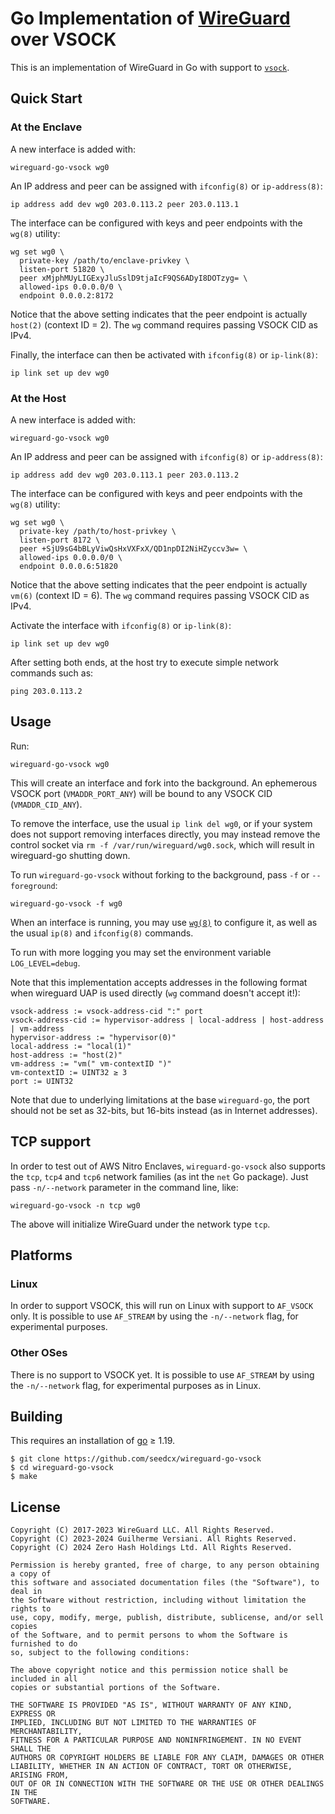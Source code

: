 # Go Implementation of [WireGuard](https://www.wireguard.com/) over VSOCK

This is an implementation of WireGuard in Go with support to [`vsock`](https://man7.org/linux/man-pages/man7/vsock.7.html).

## Quick Start

### At the Enclave

A new interface is added with:

    wireguard-go-vsock wg0

An IP address and peer can be assigned with `ifconfig(8)` or `ip-address(8)`:

    ip address add dev wg0 203.0.113.2 peer 203.0.113.1

The interface can be configured with keys and peer endpoints with the `wg(8)` utility:

    wg set wg0 \
      private-key /path/to/enclave-privkey \
      listen-port 51820 \
      peer xMjphMUyLIGExyJluSslD9tjaIcF9QS6ADyI8DOTzyg= \
      allowed-ips 0.0.0.0/0 \
      endpoint 0.0.0.2:8172

Notice that the above setting indicates that the peer endpoint is actually `host(2)` (context ID = 2). The `wg` command requires passing VSOCK CID as IPv4.

Finally, the interface can then be activated with `ifconfig(8)` or `ip-link(8)`:

    ip link set up dev wg0

### At the Host

A new interface is added with:

    wireguard-go-vsock wg0

An IP address and peer can be assigned with `ifconfig(8)` or `ip-address(8)`:

    ip address add dev wg0 203.0.113.1 peer 203.0.113.2

The interface can be configured with keys and peer endpoints with the `wg(8)` utility:

    wg set wg0 \
      private-key /path/to/host-privkey \
      listen-port 8172 \
      peer +SjU9sG4bBLyViwQsHxVXFxX/QD1npDI2NiHZyccv3w= \
      allowed-ips 0.0.0.0/0 \
      endpoint 0.0.0.6:51820

Notice that the above setting indicates that the peer endpoint is actually `vm(6)` (context ID = 6). The `wg` command requires passing VSOCK CID as IPv4.

Activate the interface with `ifconfig(8)` or `ip-link(8)`:

    ip link set up dev wg0

After setting both ends, at the host try to execute simple network commands such as:

    ping 203.0.113.2

## Usage

Run:

    wireguard-go-vsock wg0

This will create an interface and fork into the background. An ephemerous VSOCK port (`VMADDR_PORT_ANY`) will be bound to any VSOCK CID (`VMADDR_CID_ANY`).

To remove the interface, use the usual `ip link del wg0`, or if your system does not support removing interfaces directly, you may instead remove the control socket via `rm -f /var/run/wireguard/wg0.sock`, which will result in wireguard-go shutting down.

To run `wireguard-go-vsock` without forking to the background, pass `-f` or `--foreground`:

    wireguard-go-vsock -f wg0

When an interface is running, you may use [`wg(8)`](https://git.zx2c4.com/wireguard-tools/about/src/man/wg.8) to configure it, as well as the usual `ip(8)` and `ifconfig(8)` commands.

To run with more logging you may set the environment variable `LOG_LEVEL=debug`.

Note that this implementation accepts addresses in the following format when wireguard UAP is used directly (`wg` command doesn't accept it!):

    vsock-address := vsock-address-cid ":" port
    vsock-address-cid := hypervisor-address | local-address | host-address | vm-address
    hypervisor-address := "hypervisor(0)"
    local-address := "local(1)"
    host-address := "host(2)"
    vm-address := "vm(" vm-contextID ")"
    vm-contextID := UINT32 ≥ 3
    port := UINT32

Note that due to underlying limitations at the base `wireguard-go`, the port should not be set as 32-bits, but 16-bits instead (as in Internet addresses).

## TCP support

In order to test out of AWS Nitro Enclaves, `wireguard-go-vsock` also supports the `tcp`, `tcp4` and `tcp6` network families (as int the `net` Go package). Just pass `-n/--network` parameter in the command line, like:

    wireguard-go-vsock -n tcp wg0

The above will initialize WireGuard under the network type `tcp`.

## Platforms

### Linux

In order to support VSOCK, this will run on Linux with support to `AF_VSOCK` only. It is possible to use `AF_STREAM` by using the `-n/--network` flag, for experimental purposes.

### Other OSes

There is no support to VSOCK yet. It is possible to use `AF_STREAM` by using the `-n/--network` flag, for experimental purposes as in Linux.

## Building

This requires an installation of [go](https://golang.org) ≥ 1.19.

    $ git clone https://github.com/seedcx/wireguard-go-vsock
    $ cd wireguard-go-vsock
    $ make

## License

    Copyright (C) 2017-2023 WireGuard LLC. All Rights Reserved.
    Copyright (C) 2023-2024 Guilherme Versiani. All Rights Reserved.
    Copyright (C) 2024 Zero Hash Holdings Ltd. All Rights Reserved.
    
    Permission is hereby granted, free of charge, to any person obtaining a copy of
    this software and associated documentation files (the "Software"), to deal in
    the Software without restriction, including without limitation the rights to
    use, copy, modify, merge, publish, distribute, sublicense, and/or sell copies
    of the Software, and to permit persons to whom the Software is furnished to do
    so, subject to the following conditions:
    
    The above copyright notice and this permission notice shall be included in all
    copies or substantial portions of the Software.
    
    THE SOFTWARE IS PROVIDED "AS IS", WITHOUT WARRANTY OF ANY KIND, EXPRESS OR
    IMPLIED, INCLUDING BUT NOT LIMITED TO THE WARRANTIES OF MERCHANTABILITY,
    FITNESS FOR A PARTICULAR PURPOSE AND NONINFRINGEMENT. IN NO EVENT SHALL THE
    AUTHORS OR COPYRIGHT HOLDERS BE LIABLE FOR ANY CLAIM, DAMAGES OR OTHER
    LIABILITY, WHETHER IN AN ACTION OF CONTRACT, TORT OR OTHERWISE, ARISING FROM,
    OUT OF OR IN CONNECTION WITH THE SOFTWARE OR THE USE OR OTHER DEALINGS IN THE
    SOFTWARE.
